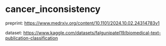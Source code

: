 # cancer_inconsistency

preprint: https://www.medrxiv.org/content/10.1101/2024.10.02.24314783v1

dataset: https://www.kaggle.com/datasets/falgunipatel19/biomedical-text-publication-classification
